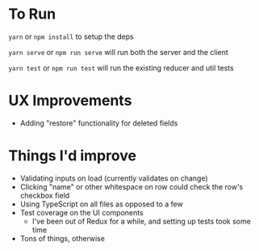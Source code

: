 # To Run
`yarn` or `npm install` to setup the deps

`yarn serve` or `npm run serve` will run both the server and the client

`yarn test` or `npm run test` will run the existing reducer and util tests

# UX Improvements
- Adding "restore" functionality for deleted fields

# Things I'd improve
- Validating inputs on load (currently validates on change)
- Clicking "name" or other whitespace on row could check the row's checkbox field
- Using TypeScript on all files as opposed to a few
- Test coverage on the UI components
  - I've been out of Redux for a while, and setting up tests took some time
- Tons of things, otherwise
